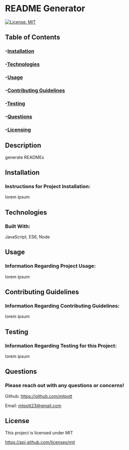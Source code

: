 
# README Generator

[![License: MIT](https://img.shields.io/badge/License-MIT-yellow.svg)](https://opensource.org/licenses/MIT)

## Table of Contents
### -[Installation](#installation)
### -[Technologies](#technologies)
### -[Usage](#usage)
### -[Contributing Guidelines](#contributing)
### -[Testing](#test)
### -[Questions](#email)
### -[Licensing](#license)

## Description
generate READMEs
  
## Installation
### Instructions for Project Installation:
lorem ipsum
  
## Technologies
### Built With:
JavaScript, ES6, Node

## Usage
### Information Regarding Project Usage:
lorem ipsum

## Contributing Guidelines
### Information Regarding Contributing Guidelines:
lorem ipsum
  
## Testing
### Information Regarding Testing for this Project:
lorem ipsum
  
## Questions
### Please reach out with any questions or concerns!
Github: https://github.com/mtpott

Email: mtpott23@gmail.com

## License
This project is licensed under MIT

https://api.github.com/licenses/mit